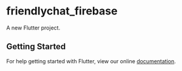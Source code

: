 # friendlychat_firebase

A new Flutter project.

## Getting Started

For help getting started with Flutter, view our online
[documentation](http://flutter.io/).
